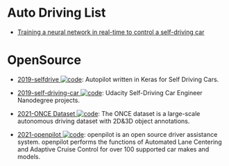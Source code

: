 # Auto Driving List

- [Training a neural network in real-time to control a self-driving car](https://medium.com/@tantony/training-a-neural-network-in-real-time-to-control-a-self-driving-car-9ee5654978b7#.u0ieyc7a4)

# OpenSource

- [2019-selfdrive ![code](https://martrix-usa.oss-accelerate.aliyuncs.com/logo/code.svg)](https://github.com/littlemountainman/selfdrive): Autopilot written in Keras for Self Driving Cars.

- [2019-self-driving-car ![code](https://martrix-usa.oss-accelerate.aliyuncs.com/logo/code.svg)](https://github.com/ndrplz/self-driving-car): Udacity Self-Driving Car Engineer Nanodegree projects.

- [2021-ONCE Dataset ![code](https://martrix-usa.oss-accelerate.aliyuncs.com/logo/code.svg)](https://once-for-auto-driving.github.io/index.html): The ONCE dataset is a large-scale autonomous driving dataset with 2D&3D object annotations.

- [2021-openpilot ![code](https://martrix-usa.oss-accelerate.aliyuncs.com/logo/code.svg)](https://github.com/commaai/openpilot): openpilot is an open source driver assistance system. openpilot performs the functions of Automated Lane Centering and Adaptive Cruise Control for over 100 supported car makes and models.

